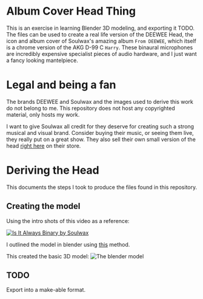 # Album Cover Head Thing

This is an exercise in learning Blender 3D modeling, and exporting it TODO.
The files can be used to create a real life version of the DEEWEE Head,
the icon and album cover of Soulwax's amazing album `From DEEWEE`,
which itself is a chrome version of the AKG D-99 C `Harry`.
These binaural microphones are incredibly expensive specialist pieces of audio hardware,
and I just want a fancy looking mantelpiece.

# Legal and being a fan

The brands DEEWEE and Soulwax and the images used to derive this work do not belong to me.
This repository does not host any copyrighted material, only hosts my work.

I want to give Soulwax all credit for they deserve for creating such a strong musical and visual brand.
Consider buying their music, or seeing them live, they really put on a great show.
They also sell their own small version of the head
[right here](https://store.soulwax.com/products/deewee-chrome-head-keyring) on their store.

# Deriving the Head

This documents the steps I took to produce the files found in this repository.

## Creating the model

Using the intro shots of this video as a reference:

[![Is It Always Binary by Soulwax](https://img.youtube.com/vi/aLnzrkVbHgs/0.jpg)](https://www.youtube.com/watch?v=aLnzrkVbHgs)

I outlined the model in blender using [this](https://en.wikibooks.org/wiki/Blender_3D:_Noob_to_Pro/Modeling_a_Wolf_from_Guide_Images) method.

This created the basic 3D model:
![The blender model](images/model.png)

## TODO

Export into a make-able format.
